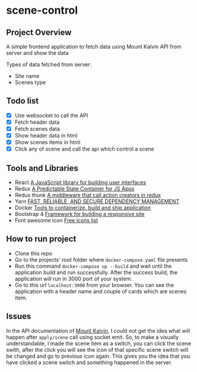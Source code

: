 # scene-control

## Project Overview

A simple frontend application to fetch data using Mount Kalvin API from server and show the data

Types of data fetched from server:
  - Site name
  - Scenes type

## Todo list
  - [x] Use websocket to call the API
  - [x] Fetch header data
  - [x] Fetch scenes data
  - [x] Show header data in html
  - [x] Show scenes items in html
  - [x] Click any of scene and call the api which control a scene

## Tools and Libraries
  - React [A JavaScript library for building user interfaces](https://reactjs.org/)
  - Redux [A Predictable State Container for JS Apps](https://redux.js.org/)
  - Redux thunk [A middleware that call action creators in redux](https://github.com/reduxjs/redux-thunk)
  - Yarn [FAST, RELIABLE, AND SECURE DEPENDENCY MANAGEMENT](https://classic.yarnpkg.com/en/)
  - Docker [Tools to containerize, build and ship application](https://www.docker.com/)
  - Bootstrap 4 [Framework for building a responsive site](https://getbootstrap.com/)
  - Font awesome icon [Free icons list](https://fontawesome.com/)


## How to run project
  - Clone this repo
  - Go to the projects' root folder where `docker-compose.yaml` file presents
  - Run this command `docker-compose up --build` and wait until the application build and run successfully. After the success build, the application will run in 3000 port of your system.
  - Go to this url `localhost:3000` from your browser. You can see the application with a header name and couple of cards which are scenes item.

## Issues
  In the API documentation of [Mount Kalvin](https://mountkelvin.github.io/api/), I could not get the idea what will happen after `apply/scene` call using socket emit. So, to make a visually understandable, I made the scene item as a switch, you can click the scene swith, after the click you will see the icon of that specific scene switch will be changed and go to previous icon again. This gives you the idea that you have clicked a scene switch and something happened in the server.